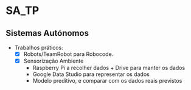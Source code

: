 # SA_TP

## Sistemas Autónomos ##
- Trabalhos práticos:
	- [x] Robots/TeamRobot para Robocode.
	- [x] Sensorização Ambiente
		- Raspberry Pi a recolher dados + Drive para manter os dados
		- Google Data Studio para representar os dados
		- Modelo preditivo, e comparar com os dados reais previstos
